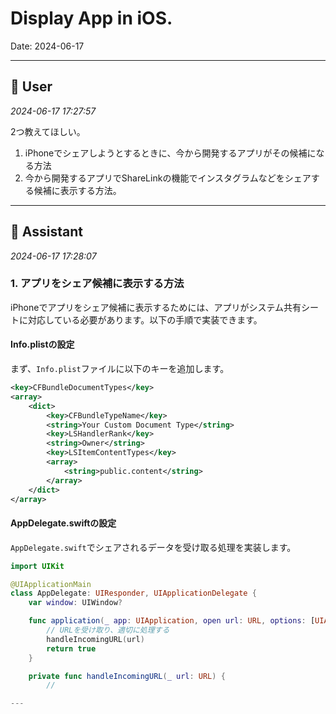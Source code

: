 # Display App in iOS.

Date: 2024-06-17

---

## 👤 User
*2024-06-17 17:27:57*

2つ教えてほしい。
1. iPhoneでシェアしようとするときに、今から開発するアプリがその候補になる方法
2. 今から開発するアプリでShareLinkの機能でインスタグラムなどをシェアする候補に表示する方法。

---

## 🤖 Assistant
*2024-06-17 17:28:07*

### 1. アプリをシェア候補に表示する方法

iPhoneでアプリをシェア候補に表示するためには、アプリがシステム共有シートに対応している必要があります。以下の手順で実装できます。

#### Info.plistの設定
まず、`Info.plist`ファイルに以下のキーを追加します。

```xml
<key>CFBundleDocumentTypes</key>
<array>
    <dict>
        <key>CFBundleTypeName</key>
        <string>Your Custom Document Type</string>
        <key>LSHandlerRank</key>
        <string>Owner</string>
        <key>LSItemContentTypes</key>
        <array>
            <string>public.content</string>
        </array>
    </dict>
</array>
```

#### AppDelegate.swiftの設定
`AppDelegate.swift`でシェアされるデータを受け取る処理を実装します。

```swift
import UIKit

@UIApplicationMain
class AppDelegate: UIResponder, UIApplicationDelegate {
    var window: UIWindow?

    func application(_ app: UIApplication, open url: URL, options: [UIApplication.OpenURLOptionsKey : Any] = [:]) -&gt; Bool {
        // URLを受け取り、適切に処理する
        handleIncomingURL(url)
        return true
    }

    private func handleIncomingURL(_ url: URL) {
        //

---
